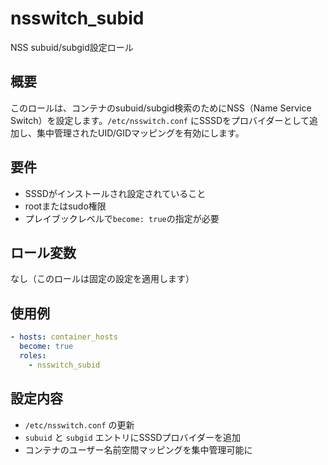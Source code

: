# nsswitch_subid

NSS subuid/subgid設定ロール

## 概要

このロールは、コンテナのsubuid/subgid検索のためにNSS（Name Service Switch）を設定します。`/etc/nsswitch.conf` にSSSDをプロバイダーとして追加し、集中管理されたUID/GIDマッピングを有効にします。

## 要件

- SSSDがインストールされ設定されていること
- rootまたはsudo権限
- プレイブックレベルで`become: true`の指定が必要

## ロール変数

なし（このロールは固定の設定を適用します）

## 使用例

```yaml
- hosts: container_hosts
  become: true
  roles:
    - nsswitch_subid
```

## 設定内容

- `/etc/nsswitch.conf` の更新
- `subuid` と `subgid` エントリにSSSDプロバイダーを追加
- コンテナのユーザー名前空間マッピングを集中管理可能に